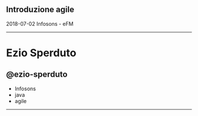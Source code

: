 ## Introduzione agile


2018-07-02 Infosons - eFM

---

# Ezio Sperduto

## @ezio-sperduto

- Infosons
- java
- agile

---